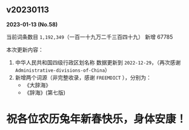 ## v20230113

**2023-01-13  (No.58)**

当前词条数目 `1,192,349`（一百一十九万二千三百四十九）
新增 67785

本次更新内容：

1. 中华人民共和国四级行政区划名称 数据更新到 `2022-12-29`，（再次感谢 `Administrative-divisions-of-China`）
2. 新增两个词源（非完整收录，感谢 `FREEMDICT` ），分别为：
    * 《大辞海》
    * 《辞海》(第七版)

# **祝各位农历兔年新春快乐，身体安康！**
